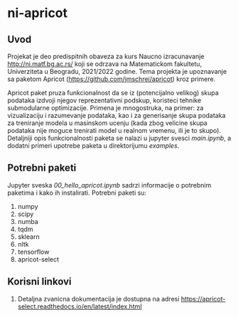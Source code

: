# ni-apricot
## Uvod
Projekat je deo predispitnih obaveza za kurs Naucno izracunavanje http://ni.matf.bg.ac.rs/ koji se odrzava na Matematickom fakultetu, Univerziteta u Beogradu, 2021/2022 godine.
Tema projekta je upoznavanje sa paketom Apricot (https://github.com/jmschrei/apricot) kroz primere.

Apricot paket pruza funkcionalnost da se iz (potencijalno velikog) skupa podataka izdvoji njegov reprezentativni podskup, koristeci tehnike submodularne optimizacije.
Primena je mnogostruka, na primer: za vizualizaciju i razumevanje podataka, kao i za generisanje skupa podataka za treniranje modela u masinskom ucenju (kada  zbog velicine skupa podataka nije moguce trenirati model u realnom vremenu, ili je to skupo).
Detaljniji opis funkcionalnosti paketa se nalazi u jupyter svesci *main.ipynb*, a dodatni primeri upotrebe paketa u direktorijumu *examples*.

## Potrebni paketi
Jupyter sveska *00_hello_apricot.ipynb* sadrzi informacije o potrebnim paketima i kako ih instalirati.
Potrebni paketi su:
1. numpy
2. scipy
3. numba
4. tqdm
5. sklearn
6. nltk
7. tensorflow
8. apricot-select

## Korisni linkovi
1. Detaljna zvanicna dokumentacija je dostupna na adresi https://apricot-select.readthedocs.io/en/latest/index.html
